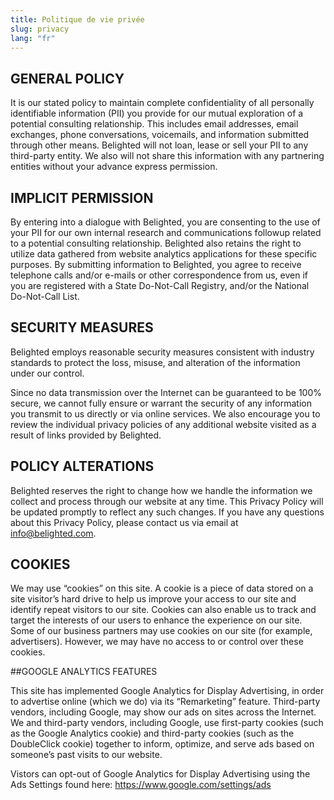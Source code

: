 ```yaml
---
title: Politique de vie privée
slug: privacy
lang: "fr"
---
```


## GENERAL POLICY

It is our stated policy to maintain complete confidentiality of all personally identifiable information (PII) you provide for our mutual exploration of a potential consulting relationship. This includes email addresses, email exchanges, phone conversations, voicemails, and information submitted through other means. Belighted will not loan, lease or sell your PII to any third-party entity. We also will not share this information with any partnering entities without your advance express permission.

## IMPLICIT PERMISSION

By entering into a dialogue with Belighted, you are consenting to the use of your PII for our own internal research and communications followup related to a potential consulting relationship. Belighted also retains the right to utilize data gathered from website analytics applications for these specific purposes. By submitting information to Belighted, you agree to receive telephone calls and/or e-mails or other correspondence from us, even if you are registered with a State Do-Not-Call Registry, and/or the National Do-Not-Call List.

## SECURITY MEASURES

Belighted employs reasonable security measures consistent with industry standards to protect the loss, misuse, and alteration of the information under our control.

Since no data transmission over the Internet can be guaranteed to be 100% secure, we cannot fully ensure or warrant the security of any information you transmit to us directly or via online services. We also encourage you to review the individual privacy policies of any additional website visited as a result of links provided by Belighted.

## POLICY ALTERATIONS

Belighted reserves the right to change how we handle the information we collect and process through our website at any time. This Privacy Policy will be updated promptly to reflect any such changes. If you have any questions about this Privacy Policy, please contact us via email at info@belighted.com.

## COOKIES

We may use “cookies” on this site. A cookie is a piece of data stored on a site visitor’s hard drive to help us improve your access to our site and identify repeat visitors to our site. Cookies can also enable us to track and target the interests of our users to enhance the experience on our site. Some of our business partners may use cookies on our site (for example, advertisers). However, we may have no access to or control over these cookies.

##GOOGLE ANALYTICS FEATURES

This site has implemented Google Analytics for Display Advertising, in order to advertise online (which we do) via its “Remarketing” feature. Third-party vendors, including Google, may show our ads on sites across the Internet. We and third-party vendors, including Google, use first-party cookies (such as the Google Analytics cookie) and third-party cookies (such as the DoubleClick cookie) together to inform, optimize, and serve ads based on someone’s past visits to our website.

Vistors can opt-out of Google Analytics for Display Advertising using the Ads Settings found here: https://www.google.com/settings/ads
